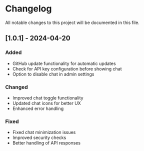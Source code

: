 # Changelog

All notable changes to this project will be documented in this file.

## [1.0.1] - 2024-04-20

### Added
- GitHub update functionality for automatic updates
- Check for API key configuration before showing chat
- Option to disable chat in admin settings

### Changed
- Improved chat toggle functionality
- Updated chat icons for better UX
- Enhanced error handling

### Fixed
- Fixed chat minimization issues
- Improved security checks
- Better handling of API responses 